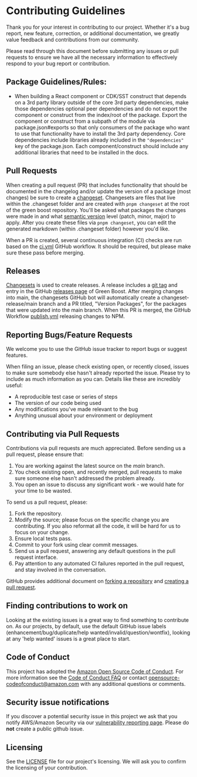 # Contributing Guidelines

Thank you for your interest in contributing to our project. Whether it's a bug report, new feature, correction, or additional
documentation, we greatly value feedback and contributions from our community.

Please read through this document before submitting any issues or pull requests to ensure we have all the necessary
information to effectively respond to your bug report or contribution.

## Package Guidelines/Rules:
- When building a React component or CDK/SST construct that depends on a 3rd party library outside of the core 3rd party dependencies, make those dependencies optional peer dependencies and do not export the component or construct from the index/root of the package. Export the component or construct from a subpath of the module via package.json#exports so that only consumers of the package who want to use that functionality have to install the 3rd party dependency. Core dependencies include libraries already included in the `"dependencies"` key of the package.json. Each component/construct should include any additional libraries that need to be installed in the docs.

## Pull Requests
When creating a pull request (PR) that includes functionality that should be documented in the changelog and/or update the version of a package (most changes) be sure to create a [changeset](https://github.com/changesets/changesets). Changesets are files that live within the .changeset folder and are created with `pnpm changeset` at the root of the green boost repository. You'll be asked what packages the changes were made in and what [semantic version](https://docs.npmjs.com/about-semantic-versioning) level (patch, minor, major) to apply. After you create these files via `pnpm changeset`, you can edit the generated markdown (within .changeset folder) however you'd like.

When a PR is created, several continuous integration (CI) checks are run based on the [ci.yml](https://github.com/awslabs/green-boost/blob/main/.github/workflows/ci.yml) GitHub workflow. It should be required, but please make sure these pass before merging.

## Releases
[Changesets](https://github.com/changesets/changesets) is used to create releases. A release includes a [git tag](https://git-scm.com/book/en/v2/Git-Basics-Tagging) and entry in the GitHub [releases page](https://github.com/awslabs/green-boost/releases) of Green Boost. After merging changes into main, the changesets GitHub bot will automatically create a changeset-release/main branch and a PR titled, "Version Packages", for the packages that were updated into the main branch. When this PR is merged, the GitHub Workflow [publish.yml](https://github.com/awslabs/green-boost/blob/main/.github/workflows/publish.yml) releasing changes to NPM.

## Reporting Bugs/Feature Requests

We welcome you to use the GitHub issue tracker to report bugs or suggest features.

When filing an issue, please check existing open, or recently closed, issues to make sure somebody else hasn't already
reported the issue. Please try to include as much information as you can. Details like these are incredibly useful:

* A reproducible test case or series of steps
* The version of our code being used
* Any modifications you've made relevant to the bug
* Anything unusual about your environment or deployment


## Contributing via Pull Requests
Contributions via pull requests are much appreciated. Before sending us a pull request, please ensure that:

1. You are working against the latest source on the *main* branch.
2. You check existing open, and recently merged, pull requests to make sure someone else hasn't addressed the problem already.
3. You open an issue to discuss any significant work - we would hate for your time to be wasted.

To send us a pull request, please:

1. Fork the repository.
2. Modify the source; please focus on the specific change you are contributing. If you also reformat all the code, it will be hard for us to focus on your change.
3. Ensure local tests pass.
4. Commit to your fork using clear commit messages.
5. Send us a pull request, answering any default questions in the pull request interface.
6. Pay attention to any automated CI failures reported in the pull request, and stay involved in the conversation.

GitHub provides additional document on [forking a repository](https://help.github.com/articles/fork-a-repo/) and
[creating a pull request](https://help.github.com/articles/creating-a-pull-request/).


## Finding contributions to work on
Looking at the existing issues is a great way to find something to contribute on. As our projects, by default, use the default GitHub issue labels (enhancement/bug/duplicate/help wanted/invalid/question/wontfix), looking at any 'help wanted' issues is a great place to start.


## Code of Conduct
This project has adopted the [Amazon Open Source Code of Conduct](https://aws.github.io/code-of-conduct).
For more information see the [Code of Conduct FAQ](https://aws.github.io/code-of-conduct-faq) or contact
opensource-codeofconduct@amazon.com with any additional questions or comments.


## Security issue notifications
If you discover a potential security issue in this project we ask that you notify AWS/Amazon Security via our [vulnerability reporting page](http://aws.amazon.com/security/vulnerability-reporting/). Please do **not** create a public github issue.


## Licensing

See the [LICENSE](LICENSE) file for our project's licensing. We will ask you to confirm the licensing of your contribution.
